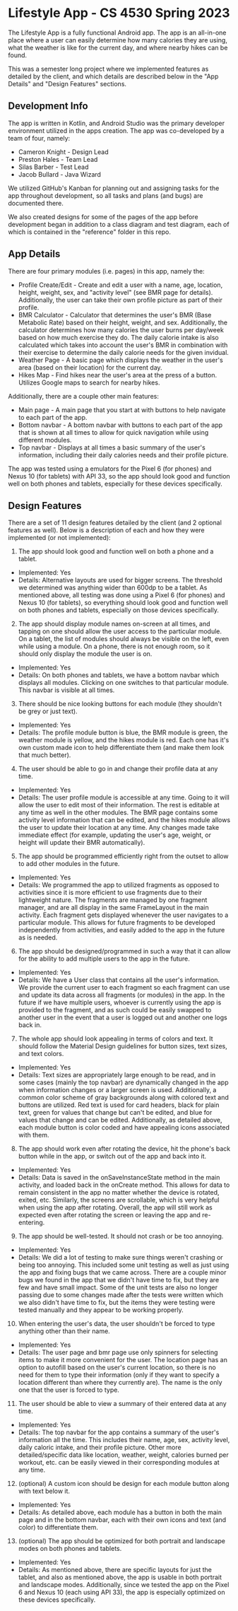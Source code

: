 Lifestyle App - CS 4530 Spring 2023
==========================

The Lifestyle App is a fully functional Android app. The app is an all-in-one place where a user can easily determine how many calories they are using, what the weather is like for the current day, and where nearby hikes can be found. 

This was a semester long project where we implemented features as detailed by the client, and which details are described below in the "App Details" and "Design Features" sections.

Development Info
------------------

The app is written in Kotlin, and Android Studio was the primary developer environment utilized in the apps creation. The app was co-developed by a team of four, namely:

- Cameron Knight - Design Lead
- Preston Hales - Team Lead
- Silas Barber - Test Lead
- Jacob Bullard - Java Wizard

We utilized GitHub's Kanban for planning out and assigning tasks for the app throughout development, so all tasks and plans (and bugs) are documented there.

We also created designs for some of the pages of the app before development began in addition to a class diagram and test diagram, each of which is contained in the "reference" folder in this repo.

App Details
-----------------------
There are four primary modules (i.e. pages) in this app, namely the:

- Profile Create/Edit - Create and edit a user with a name, age, location, height, weight, sex, and "activity level" (see BMR page for details). Additionally, the user can take their own profile picture as part of their profile.
- BMR Calculator - Calculator that determines the user's BMR (Base Metabolic Rate) based on their height, weight, and sex. Additionally, the calculator determines how many calories the user burns per day/week based on how much exercise they do. The daily calorie intake is also calculated which takes into account the user's BMR in combination with their exercise to determine the daily calorie needs for the given invidual.
- Weather Page - A basic page which displays the weather in the user's area (based on their location) for the current day.
- Hikes Map - Find hikes near the user's area at the press of a button. Utilizes Google maps to search for nearby hikes.

Additionally, there are a couple other main features:
- Main page - A main page that you start at with buttons to help navigate to each part of the app. 
- Bottom navbar - A bottom navbar with buttons to each part of the app that is shown at all times to allow for quick navigation while using different modules.
- Top navbar - Displays at all times a basic summary of the user's information, including their daily calories needs and their profile picture.

The app was tested using a emulators for the Pixel 6 (for phones) and Nexus 10 (for tablets) with API 33, so the app should look good and function well on both phones and tablets, especially for these devices specifically.

Design Features
-----------------------
There are a set of 11 design features detailed by the client (and 2 optional features as well). Below is a description of each and how they were implemented (or not implemented):
1. The app should look good and function well on both a phone and a tablet.
  - Implemented: Yes
  - Details: Alternative layouts are used for bigger screens. The threshold we determined was anything wider than 600dp to be a tablet. As mentioned above, all testing was done using a Pixel 6 (for phones) and Nexus 10 (for tablets), so everything should look good and function well on both phones and tablets, especially on those devices specifically.
2. The app should display module names on-screen at all times, and tapping on one should allow the user access to the particular module. On a tablet, the list of modules should always be visible on the left, even while using a module. On a phone, there is not enough room, so it should only display the module the user is on.
  - Implemented: Yes
  - Details: On both phones and tablets, we have a bottom navbar which displays all modules. Clicking on one switches to that particular module. This navbar is visible at all times.
3. There should be nice looking buttons for each module (they shouldn't be grey or just text).
  - Implemented: Yes
  - Details: The profile module button is blue, the BMR module is green, the weather module is yellow, and the hikes module is red. Each one has it's own custom made icon to help differentiate them (and make them look that much better).
4. The user should be able to go in and change their profile data at any time.
  - Implemented: Yes
  - Details: The user profile module is accessible at any time. Going to it will allow the user to edit most of their information. The rest is editable at any time as well in the other modules. The BMR page contains some activity level information that can be edited, and the hikes module allows the user to update their location at any time. Any changes made take immediate effect (for example, updating the user's age, weight, or height will update their BMR automatically).
5. The app should be programmed efficiently right from the outset to allow to add other modules in the future.
  - Implemented: Yes
  - Details: We programmed the app to utilized fragments as opposed to activities since it is more efficient to use fragments due to their lightweight nature. The fragments are managed by one fragment manager, and are all display in the same FrameLayout in the main activity. Each fragment gets displayed whenever the user navigates to a particular module. This allows for future fragments to be developed independently from activities, and easily added to the app in the future as is  needed.
6. The app should be designed/programmed in such a way that it can allow for the ability to add multiple users to the app in the future.
  - Implemented: Yes
  - Details: We have a User class that contains all the user's information. We provide the current user to each fragment so each fragment can use and update its data across all fragments (or modules) in the app. In the future if we have multiple users, whoever is currently using the app is provided to the fragment, and as such could be easily swapped to another user in the event that a user is logged out and another one logs back in.
7. The whole app should look appealing in terms of colors and text. It should follow the Material Design guidelines for button sizes, text sizes, and text colors.
  - Implemented: Yes
  - Details: Text sizes are appropriately large enough to be read, and in some cases (mainly the top navbar) are dynamically changed in the app when information changes or a larger screen is used. Additionally, a common color scheme of gray backgrounds along with colored text and buttons are utilized. Red text is used for card headers, black for plain text, green for values that change but can't be edited, and blue for values that change and can be edited. Additionally, as detailed above, each module button is color coded and have appealing icons associated with them. 
8. The app should work even after rotating the device, hit the phone's back button while in the app, or switch out of the app and back into it.
  - Implemented: Yes
  - Details: Data is saved in the onSaveInstanceState method in the main activity, and loaded back in the onCreate method. This allows for data to remain consistent in the app no matter whether the device is rotated, exited, etc. Similarly, the screens are scrollable, which is very helpful when using the app after rotating. Overall, the app will still work as expected even after rotating the screen or leaving the app and re-entering.
9. The app should be well-tested. It should not crash or be too annoying.
  - Implemented: Yes
  - Details: We did a lot of testing to make sure things weren't crashing or being too annoying. This included some unit testing as well as just using the app and fixing bugs that we came across. There are a couple minor bugs we found in the app that we didn't have time to fix, but they are few and have small impact. Some of the unit tests are also no longer passing due to some changes made after the tests were written which we also didn't have time to fix, but the items they were testing were tested manually and they appear to be working properly.
10. When entering the user's data, the user shouldn't be forced to type anything other than their name.
  - Implemented: Yes
  - Details: The user page and bmr page use only spinners for selecting items to make it more convenient for the user. The location page has an option to autofill based on the user's current location, so there is no need for them to type their information (only if they want to specify a location different than where they currently are). The name is the only one that the user is forced to type.
11. The user should be able to view a summary of their entered data at any time.
  - Implemented: Yes
  - Details: The top navbar for the app contains a summary of the user's information all the time. This includes their name, age, sex, activity level, daily caloric intake, and their profile picture. Other more detailed/specific data like location, weather, weight, calories burned per workout, etc. can be easily viewed in their corresponding modules at any time.
12. (optional) A custom icon should be design for each module button along with text below it.
  - Implemented: Yes
  - Details: As detailed above, each module has a button in both the main page and in the bottom navbar, each with their own icons and text (and color) to differentiate them.
13. (optional) The app should be optimized for both portrait and landscape modes on both phones and tablets.
  - Implemented: Yes
  - Details: As mentioned above, there are specific layouts for just the tablet, and also as mentioned above, the app is usable in both portrait and landscape modes. Additionally, since we tested the app on the Pixel 6 and Nexus 10 (each using API 33), the app is especially optimized on these devices specifically.
